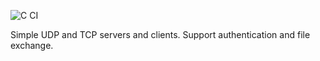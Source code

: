 ![C CI](https://github.com/EV-Aero/TCP-server-assignment/workflows/C%20CI/badge.svg)

Simple UDP and TCP servers and clients. Support authentication and file exchange.
